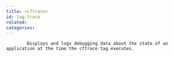 ```yaml
---
title: <cftrace>
id: tag-trace
related:
categories:
---
```



			Displays and logs debugging data about the state of an application at the time the cftrace tag executes.
		